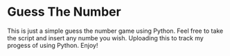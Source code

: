 # Guess The Number 
This is just a simple guess the number game using Python. Feel free to take the script and insert any numbe you wish. Uploading this to track my progess of using Python. Enjoy!
